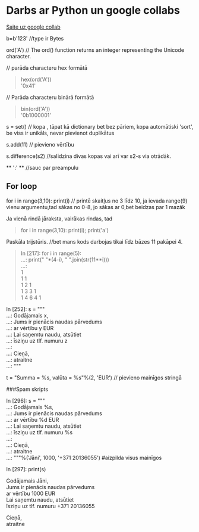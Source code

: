 # Darbs ar Python un google collabs

[Saite uz google collab](https://colab.research.google.com/drive/1ajQTMctVeOEALDnyUK5j_8E4yJioeOih)

b=b'123' //type ir Bytes 

ord('A') // The ord() function returns an integer representing the Unicode character.
 
 
//  parāda characteru hex formātā   
  
>hex(ord('A'))  
'0x41'  
  
// Parāda characteru binārā formātā
  
>bin(ord('A'))  
'0b1000001'  

s = set() // kopa , tāpat kā dictionary bet bez pāriem, kopa automātiski 'sort', be viss ir unikāls, nevar pievienot duplikātus
 
 
s.add(11) // pievieno vērtību

s.difference(s2) //salīdzina divas kopas vai arī var s2-s via otrādāk.  

** ':' ** //sauc par preampulu

## For loop  

for i in range(3,10): print(i)  // printē skaitļus no 3 līdz 10, ja ievada range(9) vienu argumentu,tad sākas no 0-8, jo sākas ar 0,bet beidzas par 1 mazāk
  
Ja vienā rindā jāraksta, vairākas rindas, tad 
>for i in range(3,10): print(i); print('a')
  
   
   
 Paskāla trijstūris. //bet mans kods darbojas tikai līdz bāzes 11 pakāpei 4.
 
>In [217]: for i in range(5):  
     ...:     print(" "*(4-i), " ".join(str(11**i)))  
     ...:       
     1  
    1 1  
   1 2 1  
  1 3 3 1  
 1 4 6 4 1  
  


In [252]: s = """  
     ...: Godājamais x,  
     ...: Jums ir pienācis naudas pārvedums  
     ...: ar vērtību y EUR  
     ...: Lai saņemtu naudu, atsūtiet  
     ...: īsziņu uz tlf. numuru z  
     ...:   
     ...: Cieņā,  
     ...:         atraitne  
     ...: """  
  
t = "Summa = %s, valūta = %s"%(2, 'EUR') // pievieno mainīgos stringā  
 
 
 ###Spam skripts
 
 
In [296]: s = """  
     ...: Godājamais %s,  
     ...: Jums ir pienācis naudas pārvedums  
     ...: ar vērtību %d EUR  
     ...: Lai saņemtu naudu, atsūtiet  
     ...: īsziņu uz tlf. numuru %s  
     ...:   
     ...: Cieņā,  
     ...:         atraitne  
     ...: """%('Jāni', 1000, '+371 20136055') #aizpilda visus mainīgos  
       
  
In [297]: print(s)  
  
Godājamais Jāni,  
Jums ir pienācis naudas pārvedums  
ar vērtību 1000 EUR  
Lai saņemtu naudu, atsūtiet  
īsziņu uz tlf. numuru +371 20136055  
  
Cieņā,  
        atraitne  


 

